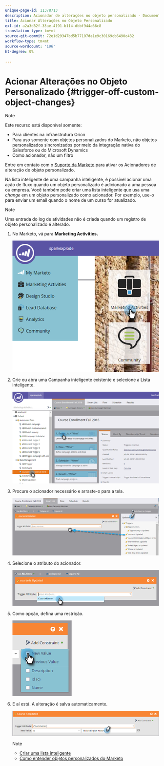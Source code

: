 ```yaml
---
unique-page-id: 11378713
description: Acionador de alterações no objeto personalizado - Documentos do Marketo - Documentação do produto
title: Acionar Alterações no Objeto Personalizado
exl-id: a2a3d82f-33ae-4191-b114-dbbf944a66c8
translation-type: tm+mt
source-git-commit: 72e1d29347bd5b77107da1e9c30169cb6490c432
workflow-type: tm+mt
source-wordcount: '196'
ht-degree: 0%

---
```


# Acionar Alterações no Objeto Personalizado {#trigger-off-custom-object-changes}

>[!NOTE]
>
>Este recurso está disponível somente:
>
>* Para clientes na infraestrutura Orion
>* Para uso somente com objetos personalizados do Marketo, não objetos personalizados sincronizados por meio da integração nativa do Salesforce ou do Microsoft Dynamics
>* Como acionador, não um filtro

>
>
Entre em contato com o [Suporte da Marketo](https://nation.marketo.com/t5/Support/ct-p/Support) para ativar os Acionadores de alteração de objeto personalizado.

Na lista inteligente de uma campanha inteligente, é possível acionar uma ação de fluxo quando um objeto personalizado é adicionado a uma pessoa ou empresa. Você também pode criar uma lista inteligente que usa uma *change* em um objeto personalizado como acionador. Por exemplo, use-o para enviar um email quando o nome de um curso for atualizado.

>[!NOTE]
>
>Uma entrada do log de atividades não é criada quando um registro de objeto personalizado é alterado.

1. No Marketo, vá para **Marketing Activities.**

   ![](assets/image2016-7-25-15-3a49-3a52.png)

1. Crie ou abra uma Campanha inteligente existente e selecione a Lista inteligente.

   ![](assets/image2016-7-25-16-3a9-3a19.png)

1. Procure o acionador necessário e arraste-o para a tela.

   ![](assets/image2016-7-25-16-3a16-3a43.png)

1. Selecione o atributo do acionador.

   ![](assets/image2016-7-25-16-3a21-3a42.png)

1. Como opção, defina uma restrição.

   ![](assets/image2016-9-6-14-3a25-3a22.png)

1. E aí está. A alteração é salva automaticamente.

   ![](assets/image2016-9-6-14-3a25-3a54.png)

   >[!NOTE]
   >
   >* [Criar uma lista inteligente](/help/marketo/product-docs/core-marketo-concepts/smart-lists-and-static-lists/creating-a-smart-list/create-a-smart-list.md)
   >* [Como entender objetos personalizados do Marketo](/help/marketo/product-docs/administration/marketo-custom-objects/understanding-marketo-custom-objects.md)

